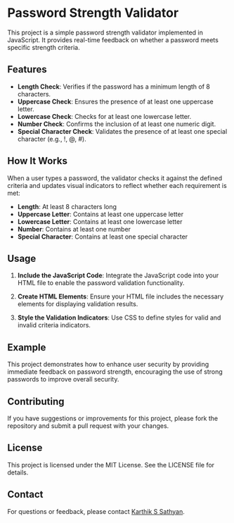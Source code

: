 # Password Strength Validator

This project is a simple password strength validator implemented in JavaScript. It provides real-time feedback on whether a password meets specific strength criteria.

## Features

- **Length Check**: Verifies if the password has a minimum length of 8 characters.
- **Uppercase Check**: Ensures the presence of at least one uppercase letter.
- **Lowercase Check**: Checks for at least one lowercase letter.
- **Number Check**: Confirms the inclusion of at least one numeric digit.
- **Special Character Check**: Validates the presence of at least one special character (e.g., !, @, #).

## How It Works

When a user types a password, the validator checks it against the defined criteria and updates visual indicators to reflect whether each requirement is met:

- **Length**: At least 8 characters long
- **Uppercase Letter**: Contains at least one uppercase letter
- **Lowercase Letter**: Contains at least one lowercase letter
- **Number**: Contains at least one number
- **Special Character**: Contains at least one special character

## Usage

1. **Include the JavaScript Code**: Integrate the JavaScript code into your HTML file to enable the password validation functionality.

2. **Create HTML Elements**: Ensure your HTML file includes the necessary elements for displaying validation results.

3. **Style the Validation Indicators**: Use CSS to define styles for valid and invalid criteria indicators.

## Example

This project demonstrates how to enhance user security by providing immediate feedback on password strength, encouraging the use of strong passwords to improve overall security.

## Contributing

If you have suggestions or improvements for this project, please fork the repository and submit a pull request with your changes.

## License

This project is licensed under the MIT License. See the LICENSE file for details.

## Contact

For questions or feedback, please contact [Karthik S Sathyan](karthikssathyan1@gmail.com).

